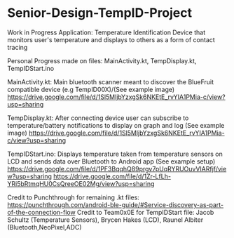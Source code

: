 # Senior-Design-TempID-Project
Work in Progress Application: Temperature Identification Device that monitors user's temperature and displays to others as a form of contact tracing

Personal Progress made on files: MainActivity.kt, TempDisplay.kt, TempIDStart.ino

MainActivity.kt: Main bluetooth scanner meant to discover the BlueFruit compatible device (e.g TempID00X)/(See example image)
https://drive.google.com/file/d/1Sl5MljbYzxgSk6NKEtE_rvYIA1PMia-c/view?usp=sharing

TempDisplay.kt: After connecting device user can subscribe to temperature/battery notifications to display on graph and log (See example image)
https://drive.google.com/file/d/1Sl5MljbYzxgSk6NKEtE_rvYIA1PMia-c/view?usp=sharing

TempIDStart.ino: Displays temperature taken from temperature sensors on LCD and sends data over Bluetooth to Android app (See example setup)
https://drive.google.com/file/d/1PF3BqqhQ89prgv7pUqRYRUOuvVIARfjf/view?usp=sharing
https://drive.google.com/file/d/1Zr-LfLh-YRi5bRtmqHU0CsQreeOE02Mg/view?usp=sharing

Credit to Punchthrough for remaining .kt files: https://punchthrough.com/android-ble-guide/#Service-discovery-as-part-of-the-connection-flow
Credit to Team0x0E for TempIDStart file: Jacob Schultz (Temperature Sensors), Brycen Hakes (LCD), Raunel Albiter (Bluetooth,NeoPixel,ADC)
